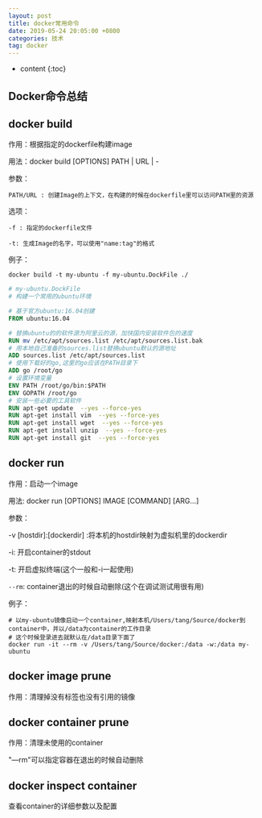 ```yaml
---
layout: post
title: docker常用命令
date: 2019-05-24 20:05:00 +0800
categories: 技术
tag: docker
---
```


* content
{:toc}


## Docker命令总结

## 

## docker build

作用：根据指定的dockerfile构建image

用法：docker build [OPTIONS] PATH | URL | -

参数：

	PATH/URL : 创建Image的上下文，在构建的时候在dockerfile里可以访问PATH里的资源

选项：

	-f : 指定的dockerfile文件

	-t: 生成Image的名字，可以使用"name:tag"的格式

例子：

```shell
docker build -t my-ubuntu -f my-ubuntu.DockFile ./
```

```dockerfile
# my-ubuntu.DockFile
# 构建一个常用的ubuntu环境

# 基于官方ubuntu:16.04创建
FROM ubuntu:16.04

# 替换ubuntu的的软件源为阿里云的源，加快国内安装软件包的速度
RUN mv /etc/apt/sources.list /etc/apt/sources.list.bak
# 用本地自己准备的sources.list替换ubuntu默认的源地址
ADD sources.list /etc/apt/sources.list
# 使用下载好的go,这里的go应该在PATH目录下
ADD go /root/go
# 设置环境变量
ENV PATH /root/go/bin:$PATH 
ENV GOPATH /root/go
# 安装一些必要的工具软件
RUN apt-get update  --yes --force-yes 
RUN apt-get install vim  --yes --force-yes
RUN apt-get install wget  --yes --force-yes
RUN apt-get install unzip  --yes --force-yes
RUN apt-get install git  --yes --force-yes

```

## docker run

作用：启动一个image

用法:	docker run [OPTIONS] IMAGE [COMMAND] [ARG...]

参数：

-v [hostdir]:[dockerdir] :将本机的hostdir映射为虚拟机里的dockerdir

-i: 开启container的stdout

-t: 开启虚拟终端(这个一般和-i一起使用)

`--rm`: container退出的时候自动删除(这个在调试测试用很有用)

例子：

```shell
# 以my-ubuntu镜像启动一个container,映射本机/Users/tang/Source/docker到container中，并以/data为container的工作目录
# 这个时候登录进去就默认在/data目录下面了
docker run -it --rm -v /Users/tang/Source/docker:/data -w:/data my-ubuntu
```



## docker image prune

作用：清理掉没有标签也没有引用的镜像

## docker container prune

作用：清理未使用的container

"—rm"可以指定容器在退出的时候自动删除


## docker inspect container
查看container的详细参数以及配置
